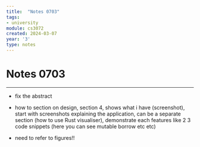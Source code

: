```yaml
---
title:  "Notes 0703"
tags: 
- university
module: cs3072
created: 2024-03-07
year: '3'
type: notes
---
```

# Notes 0703
---
- fix the abstract
- how to section on design, section 4, shows what i have (screenshot), start with screenshots explaining the application, can be a separate section (how to use Rust visualiser), demonstrate each features like 2 3 code snippets (here you can see mutable borrow etc etc)


- need to refer to figures!!